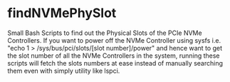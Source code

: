 # findNVMePhySlot

Small Bash Scripts to find out the Physical Slots of the PCIe NVMe Controllers.
If you want to power off the NVMe Controller using sysfs  i.e. "echo 1  > /sys/bus/pci/slots/[slot number]/power" and hence want to get the slot number of all the NVMe Controllers in the system, running these scripts will fetch the slots numbers at ease instead of manually searching them even with simply utility like lspci.
